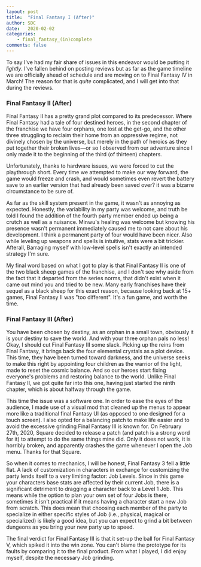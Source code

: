```yaml
---
layout: post
title:  "Final Fantasy I (After)"
author: SDC
date:   2020-02-02
categories: 
    - final_fantasy_(in)complete
comments: false
---
```


To say I've had my fair share of issues in this endeavor would be putting it *lightly*. I've fallen behind on posting reviews but as far as the game timeline we are officially ahead of schedule and are moving on to Final Fantasy IV in March! The reason for that is *quite* complicated, and I will get into that during the reviews.

<!--more-->

### Final Fantasy II (After)

Final Fantasy II has a pretty grand plot compared to its predecessor. Where Final Fantasy had a tale of four destined heroes, in the second chapter of the franchise we have four orphans, one lost at the get-go, and the other three struggling to reclaim their home from an oppressive regime, not divinely chosen by the universe, but merely in the path of heroics as they put together their broken lives—or so I observed from our adventure since I only made it to the beginning of the third (of thirteen) chapters.

Unfortunately, thanks to hardware issues, we were forced to cut the playthrough short. Every time we attempted to make our way forward, the game would freeze and crash, and would sometimes even revert the battery save to an earlier version that had already been saved over? it was a bizarre circumstance to be sure of.

As far as the skill system present in the game, it wasn't as annoying as expected. Honestly, the variability in my party was welcome, and truth be told I found the addition of the fourth party member ended up being a crutch as well as a nuisance. Minwu's healing was welcome but knowing his presence wasn't permanent immediately caused me to not care about his development. I think a permanent party of four would have been nicer. Also while leveling up weapons and spells is intuitive, stats were a bit trickier. Afterall, Barraging myself with low-level spells isn't exactly an intended strategy I'm sure.

My final word based on what I got to play is that Final Fantasy II is one of the two black sheep games of the franchise, and I don't see why aside from the fact that it departed from the series norms, that didn't exist when it came out mind you and tried to be new. Many early franchises have their sequel as a black sheep for this exact reason, because looking back at 15+ games, Final Fantasy II was "too different". It's a fun game, and worth the time.

### Final Fantasy III (After)

You have been chosen by destiny, as an orphan in a small town, obviously it is your destiny to save the world. And with your three orphan pals no less! Okay, I should cut Final Fantasy III some slack. Picking up the reins from Final Fantasy, it brings back the four elemental crystals as a plot device. This time, they have been turned toward darkness, and the universe seeks to make this right by appointing four children as the warrior of the light, made to reset the cosmic balance. And so our heroes start fixing everyone's problems and restoring balance to the world. Unlike Final Fantasy II, we got quite far into this one, having just started the ninth chapter, which is about halfway through the game.

This time the issue was a software one. In order to ease the eyes of the audience, I made use of a visual mod that cleaned up the menus to appear more like a traditional final Fantasy UI (as opposed to one designed for a touch screen). I also opted for a balancing patch to make life easier and to avoid the excessive grinding Final Fantasy III is known for. On February 27th, 2020, Square decided to release a patch (and patch is a strong word for it) to attempt to do the same things mine did. Only it does not work, it is horribly broken, and apparently crashes the game whenever I open the Job menu. Thanks for that Square.

So when it comes to mechanics, I will be honest, Final Fantasy 3 fell a little flat. A lack of customization in characters in exchange for customizing the party lends itself to a very limiting factor: Job Levels. Since in this game your characters base stats are affected by their current Job, there is a significant detriment to dragging a character back to a Level 1 Job. This means while the option to plan your own set of four Jobs is there, sometimes it isn't practical if it means having a character start a new Job from scratch. This does mean that choosing each member of the party to specialize in either specific styles of Job (i.e., physical, magical or specialized) is likely a good idea, but you can expect to grind a bit between dungeons as you bring your new party up to speed.

The final verdict for Final Fantasy III is that it set-up the ball for Final Fantasy V, which spiked it into the win zone. You can't blame the prototype for its faults by comparing it to the final product. From what I played, I did enjoy myself, despite the necessary Job grinding.